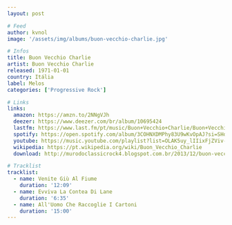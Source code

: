 ```yaml
---
layout: post

# Feed
author: kvnol
image: '/assets/img/albums/buon-vecchio-charlie.jpg'

# Infos
title: Buon Vecchio Charlie
artist: Buon Vecchio Charlie
released: 1971-01-01
country: Itália
label: Melos
categories: ['Progressive Rock']

# Links
links:
  amazon: https://amzn.to/2NNgVJh
  deezer: https://www.deezer.com/br/album/10695424
  lastfm: https://www.last.fm/pt/music/Buon+Vecchio+Charlie/Buon+Vecchio+Charlie
  spotify: https://open.spotify.com/album/3COHNXDMPhy83U9wKvOpAJ?si=SHdZLSBtSCaeQDvLMHi3fQ
  youtube: https://music.youtube.com/playlist?list=OLAK5uy_lIIixFjZViv-M_DwYlmXChW-zE5OWiOd4
  wikipedia: https://pt.wikipedia.org/wiki/Buon_Vecchio_Charlie
  download: http://murodoclassicrock4.blogspot.com.br/2013/12/buon-vecchio-charlie-1972.html

# Tracklist
tracklist:
  - name: Venite Giù Al Fiume
    duration: '12:09'
  - name: Evviva La Contea Di Lane
    duration: '6:35'
  - name: All'Uomo Che Raccoglie I Cartoni
    duration: '15:00'
---
```

